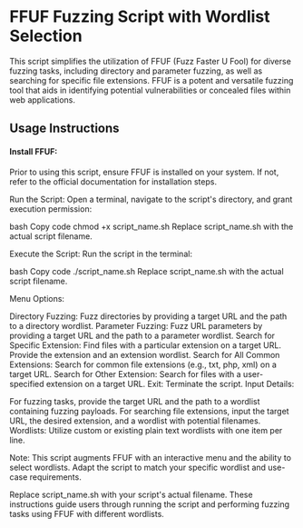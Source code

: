 # FFUF Fuzzing Script with Wordlist Selection
This script simplifies the utilization of FFUF (Fuzz Faster U Fool) for diverse fuzzing tasks, including directory and parameter fuzzing, as well as searching for specific file extensions. FFUF is a potent and versatile fuzzing tool that aids in identifying potential vulnerabilities or concealed files within web applications.

## Usage Instructions
<h4>Install FFUF:</h4> Prior to using this script, ensure FFUF is installed on your system. If not, refer to the official documentation for installation steps.

Run the Script: Open a terminal, navigate to the script's directory, and grant execution permission:

bash
Copy code
chmod +x script_name.sh
Replace script_name.sh with the actual script filename.

Execute the Script: Run the script in the terminal:

bash
Copy code
./script_name.sh
Replace script_name.sh with the actual script filename.

Menu Options:

Directory Fuzzing: Fuzz directories by providing a target URL and the path to a directory wordlist.
Parameter Fuzzing: Fuzz URL parameters by providing a target URL and the path to a parameter wordlist.
Search for Specific Extension: Find files with a particular extension on a target URL. Provide the extension and an extension wordlist.
Search for All Common Extensions: Search for common file extensions (e.g., txt, php, xml) on a target URL.
Search for Other Extension: Search for files with a user-specified extension on a target URL.
Exit: Terminate the script.
Input Details:

For fuzzing tasks, provide the target URL and the path to a wordlist containing fuzzing payloads.
For searching file extensions, input the target URL, the desired extension, and a wordlist with potential filenames.
Wordlists: Utilize custom or existing plain text wordlists with one item per line.

Note: This script augments FFUF with an interactive menu and the ability to select wordlists. Adapt the script to match your specific wordlist and use-case requirements.

Replace script_name.sh with your script's actual filename. These instructions guide users through running the script and performing fuzzing tasks using FFUF with different wordlists.

